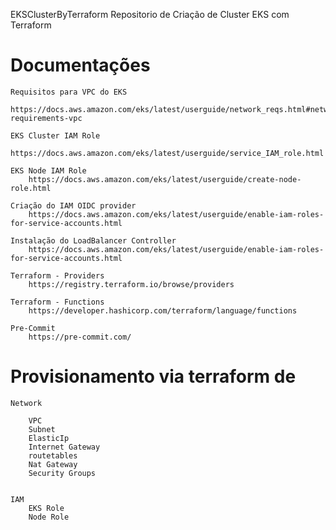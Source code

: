 EKSClusterByTerraform
Repositorio de Criação de Cluster EKS com Terraform

# Documentações
    Requisitos para VPC do EKS
        https://docs.aws.amazon.com/eks/latest/userguide/network_reqs.html#network-requirements-vpc

    EKS Cluster IAM Role
        https://docs.aws.amazon.com/eks/latest/userguide/service_IAM_role.html
    
    EKS Node IAM Role
        https://docs.aws.amazon.com/eks/latest/userguide/create-node-role.html

    Criação do IAM OIDC provider
        https://docs.aws.amazon.com/eks/latest/userguide/enable-iam-roles-for-service-accounts.html

    Instalação do LoadBalancer Controller
        https://docs.aws.amazon.com/eks/latest/userguide/enable-iam-roles-for-service-accounts.html

    Terraform - Providers
        https://registry.terraform.io/browse/providers
    
    Terraform - Functions
        https://developer.hashicorp.com/terraform/language/functions
    
    Pre-Commit
        https://pre-commit.com/

# Provisionamento via terraform de 
    Network

        VPC
        Subnet
        ElasticIp
        Internet Gateway
        routetables
        Nat Gateway
        Security Groups

    
    IAM
        EKS Role
        Node Role

    